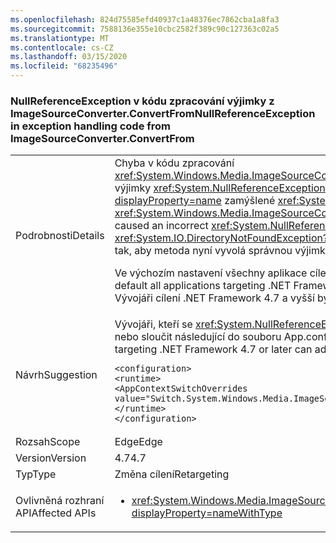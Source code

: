 ```yaml
---
ms.openlocfilehash: 824d75585efd40937c1a48376ec7862cba1a8fa3
ms.sourcegitcommit: 7588136e355e10cbc2582f389c90c127363c02a5
ms.translationtype: MT
ms.contentlocale: cs-CZ
ms.lasthandoff: 03/15/2020
ms.locfileid: "68235496"
---
```

### <a name="nullreferenceexception-in-exception-handling-code-from-imagesourceconverterconvertfrom"></a><span data-ttu-id="44804-101">NullReferenceException v kódu zpracování výjimky z ImageSourceConverter.ConvertFrom</span><span class="sxs-lookup"><span data-stu-id="44804-101">NullReferenceException in exception handling code from ImageSourceConverter.ConvertFrom</span></span>

|   |   |
|---|---|
|<span data-ttu-id="44804-102">Podrobnosti</span><span class="sxs-lookup"><span data-stu-id="44804-102">Details</span></span>|<span data-ttu-id="44804-103">Chyba v kódu zpracování <xref:System.Windows.Media.ImageSourceConverter.ConvertFrom(System.ComponentModel.ITypeDescriptorContext,System.Globalization.CultureInfo,System.Object)> výjimky <xref:System.NullReferenceException?displayProperty=name> pro způsobil nesprávné vyvolat místo <xref:System.IO.DirectoryNotFoundException?displayProperty=name> zamýšlené <xref:System.IO.FileNotFoundException?displayProperty=name>výjimky ( nebo ).</span><span class="sxs-lookup"><span data-stu-id="44804-103">An error in the exception handling code for <xref:System.Windows.Media.ImageSourceConverter.ConvertFrom(System.ComponentModel.ITypeDescriptorContext,System.Globalization.CultureInfo,System.Object)> caused an incorrect <xref:System.NullReferenceException?displayProperty=name> to be thrown instead of the intended exception ( <xref:System.IO.DirectoryNotFoundException?displayProperty=name> or <xref:System.IO.FileNotFoundException?displayProperty=name>).</span></span> <span data-ttu-id="44804-104">Tato změna opravuje tuto chybu tak, aby metoda nyní vyvolá správnou výjimku.</span><span class="sxs-lookup"><span data-stu-id="44804-104">This change corrects that error so that the method now throws the right exception.</span></span> <p/><span data-ttu-id="44804-105">Ve výchozím nastavení všechny aplikace cílení .NET Framework 4.6.2 a starší nadále vyvolat <xref:System.NullReferenceException?displayProperty=name> kompatibilitu.</span><span class="sxs-lookup"><span data-stu-id="44804-105">By default all applications targeting .NET Framework 4.6.2 and earlier continue to throw <xref:System.NullReferenceException?displayProperty=name> for compatibility.</span></span> <span data-ttu-id="44804-106">Vývojáři cílení .NET Framework 4.7 a vyšší by měl vidět správné výjimky.</span><span class="sxs-lookup"><span data-stu-id="44804-106">Developers targeting .NET Framework 4.7 and above should see the right exceptions.</span></span>|
|<span data-ttu-id="44804-107">Návrh</span><span class="sxs-lookup"><span data-stu-id="44804-107">Suggestion</span></span>|<span data-ttu-id="44804-108">Vývojáři, kteří se <xref:System.NullReferenceException?displayProperty=name> chtějí vrátit k získání při cílení na rozhraní .NET Framework 4.7 nebo novější, mohou přidat nebo sloučit následující do souboru App.config své aplikace:</span><span class="sxs-lookup"><span data-stu-id="44804-108">Developers who wish to revert to getting <xref:System.NullReferenceException?displayProperty=name> when targeting .NET Framework 4.7 or later can add/merge the following to their application's App.config file:</span></span><pre><code class="lang-xml">&lt;configuration&gt;&#13;&#10;&lt;runtime&gt;&#13;&#10;&lt;AppContextSwitchOverrides value=&quot;Switch.System.Windows.Media.ImageSourceConverter.OverrideExceptionWithNullReferenceException=true&quot;/&gt;&#13;&#10;&lt;/runtime&gt;&#13;&#10;&lt;/configuration&gt;&#13;&#10;</code></pre>|
|<span data-ttu-id="44804-109">Rozsah</span><span class="sxs-lookup"><span data-stu-id="44804-109">Scope</span></span>|<span data-ttu-id="44804-110">Edge</span><span class="sxs-lookup"><span data-stu-id="44804-110">Edge</span></span>|
|<span data-ttu-id="44804-111">Version</span><span class="sxs-lookup"><span data-stu-id="44804-111">Version</span></span>|<span data-ttu-id="44804-112">4.7</span><span class="sxs-lookup"><span data-stu-id="44804-112">4.7</span></span>|
|<span data-ttu-id="44804-113">Typ</span><span class="sxs-lookup"><span data-stu-id="44804-113">Type</span></span>|<span data-ttu-id="44804-114">Změna cílení</span><span class="sxs-lookup"><span data-stu-id="44804-114">Retargeting</span></span>|
|<span data-ttu-id="44804-115">Ovlivněná rozhraní API</span><span class="sxs-lookup"><span data-stu-id="44804-115">Affected APIs</span></span>|<ul><li><xref:System.Windows.Media.ImageSourceConverter.ConvertFrom(System.ComponentModel.ITypeDescriptorContext,System.Globalization.CultureInfo,System.Object)?displayProperty=nameWithType></li></ul>|
